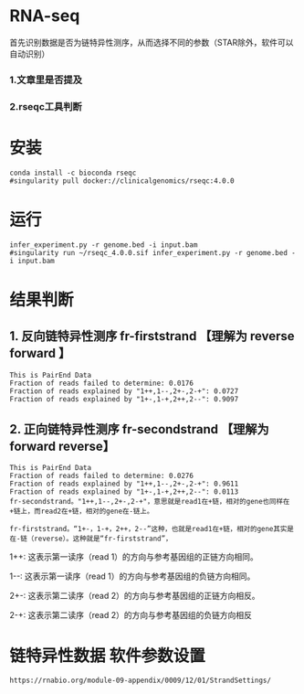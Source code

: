 # RNA-seq
首先识别数据是否为链特异性测序，从而选择不同的参数（STAR除外，软件可以自动识别）  
### 1.文章里是否提及  
### 2.rseqc工具判断

# 安装
```
conda install -c bioconda rseqc  
#singularity pull docker://clinicalgenomics/rseqc:4.0.0
```
# 运行
```
infer_experiment.py -r genome.bed -i input.bam
#singularity run ~/rseqc_4.0.0.sif infer_experiment.py -r genome.bed -i input.bam
```
# 结果判断
## 1. 反向链特异性测序 fr-firststrand 【理解为 reverse forward 】
```
This is PairEnd Data
Fraction of reads failed to determine: 0.0176
Fraction of reads explained by "1++,1--,2+-,2-+": 0.0727
Fraction of reads explained by "1+-,1-+,2++,2--": 0.9097
```
## 2. 正向链特异性测序 fr-secondstrand 【理解为 forward reverse】 
```
This is PairEnd Data
Fraction of reads failed to determine: 0.0276
Fraction of reads explained by "1++,1--,2+-,2-+": 0.9611
Fraction of reads explained by "1+-,1-+,2++,2--": 0.0113
fr-secondstrand。"1++,1--,2+-,2-+"，意思就是read1在+链，相对的gene也同样在+链上，而read2在+链，相对的gene在-链上。

fr-firststrand。“1+-，1-+，2++，2--”这种，也就是read1在+链，相对的gene其实是在-链（reverse）。这种就是“fr-firststrand”，
```
1++: 这表示第一读序（read 1）的方向与参考基因组的正链方向相同。

1--: 这表示第一读序（read 1）的方向与参考基因组的负链方向相同。

2+-: 这表示第二读序（read 2）的方向与参考基因组的正链方向相反。

2-+: 这表示第二读序（read 2）的方向与参考基因组的负链方向相反

# 链特异性数据 软件参数设置
```
https://rnabio.org/module-09-appendix/0009/12/01/StrandSettings/
```
